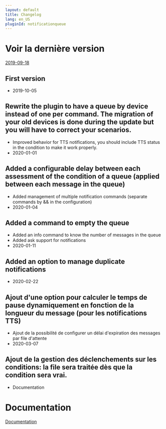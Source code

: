 ```yaml
---
layout: default
title: Changelog
lang: en_US
pluginId: notificationqueue
---
```


# Voir la dernière version

[2019-09-18](#tocAnchor-1-1-7)

## First version

- 2019-10-05

## Rewrite the plugin to have a queue by device instead of one per command. The migration of your old devices is done during the update but you will have to correct your scenarios.

- Improved behavior for TTS notifications, you should include TTS status in the condition to make it work properly.
- 2020-01-01

## Added a configurable delay between each assessment of the condition of a queue (applied between each message in the queue)

- Added management of multiple notification commands (separate commands by && in the configuration)
- 2020-01-04

## Added a command to empty the queue

- Added an info command to know the number of messages in the queue
- Added ask support for notifications
- 2020-01-11

## Added an option to manage duplicate notifications

- 2020-02-22

## Ajout d'une option pour calculer le temps de pause dynamiquement en fonction de la longueur du message (pour les notifications TTS)

- Ajout de la possibilité de configurer un délai d'expiration des messages par file d'attente
- 2020-03-07

## Ajout de la gestion des déclenchements sur les conditions: la file sera traitée dès que la condition sera vrai.

- Documentation

# Documentation

[Documentation]({{site.baseurl}}/)
